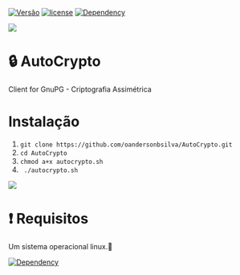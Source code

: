 [![Versão](https://img.shields.io/badge/Vers%C3%A3o-1.0-success.svg)](https://github.com/oandersonbsilva)
[![license](https://img.shields.io/badge/license-MIT-sucess.svg)](https://github.com/oandersonbsilva/AutoCrypto/blob/master/LICENSE)
[![Dependency](https://img.shields.io/badge/Dependency-GnuPG%20-blue.svg)](https://www.gnupg.org/download/index.html)

<img src="https://raw.githubusercontent.com/oandersonbsilva/AutoCrypto/master/Logo.png">

# 🔒 AutoCrypto
Client for GnuPG -  Criptografia Assimétrica

# Instalação

<ol>
<li><code>git clone https://github.com/oandersonbsilva/AutoCrypto.git</code></li>
<li><code>cd AutoCrypto </code></li>
<li><code>chmod a+x autocrypto.sh</code></li>
<li><code> ./autocrypto.sh </code></li>
</ol>
<img src="https://raw.githubusercontent.com/oandersonbsilva/AutoCrypto/master/image.png">

# :exclamation: Requisitos

<p>Um sistema operacional linux.🐧 </p>

[![Dependency](https://img.shields.io/badge/Dependency-GnuPG%20-blue.svg)](https://www.gnupg.org/download/index.html)
